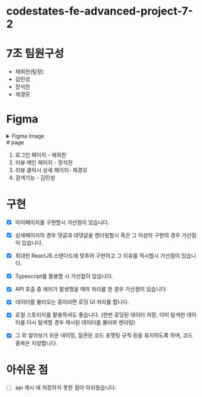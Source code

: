 # codestates-fe-advanced-project-7-2

# 7조 팀원구성

- 채희찬(팀장)
- 김민성
- 장석찬
- 제경모

# Figma

<details>
    <summary>Figma Image</summary>


</details>
# page

1. 로그인 페이지 - 채희찬
2. 리뷰 메인 페이지 - 장석찬
3. 리뷰 클릭시 상세 페이지- 제경모
4. 검색기능 - 김민성

# 구현

- [x] 마이페이지를 구현할시 가산점이 있습니다.

- [x] 상세페이지의 경우 댓글과 대댓글을 렌더링할시 혹은 그 이상의 구현의 경우 가산점이 있습니다.

- [x] 최대한 ReactJS 스탠다드에 맞추어 구현하고 그 이유를 적시할시 가산점이 있습니다.

- [x] Typescript를 활용할 시 가산점이 있습니다.

- [x] API 호출 중 에러가 발생했을 때의 처리를 한 경우 가산점이 있습니다.

- [x] 데이터를 불러오는 중이라면 로딩 UI 처리를 합니다.

- [x] 로컬 스토리지를 활용하셔도 좋습니다. (한번 로딩된 데이터 저장, 이미 탐색한 데이터를 다시 탐색할 경우 캐시된 데이터를 불러와 렌더링)

- [x] 그 외 알아보기 쉬운 네이밍, 일관된 코드 포맷팅 규칙 등을 유지하도록 하며, 코드 중복은 지양합니다.

# 아쉬운 점

- [ ] api 캐시 에 저장하지 못한 점이 아쉬웠습니다.
